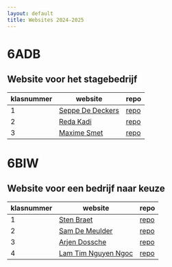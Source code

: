 ```yaml
---
layout: default
title: Websites 2024-2025
---
```


# 6ADB
## Website voor het stagebedrijf

| klasnummer | website | repo |
|---|---|---|
| 1 | [Seppe De Deckers]() | [repo]() | 
| 2 | [Reda Kadi]() | [repo]() | 
| 3 | [Maxime Smet]() | [repo]() |

# 6BIW
## Website voor een bedrijf naar keuze

| klasnummer | website | repo |
|---|---|---|
| 1 | [Sten Braet]() | [repo]() | 
| 2 | [Sam De Meulder]() | [repo]() | 
| 3 | [Arjen Dossche]() | [repo]() |
| 4 | [Lam Tim Nguyen Ngoc]() | [repo]() |
